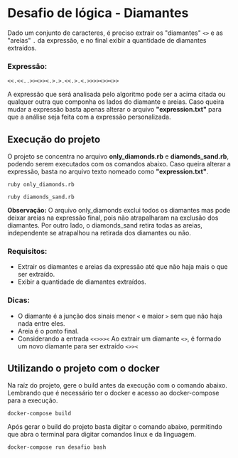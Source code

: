 # Desafio de lógica - Diamantes

Dado um conjunto de caracteres, é preciso extrair os "diamantes"  `<>` e as "areias" `.` da expressão, e no final exibir a quantidade de diamantes extraídos.

### **Expressão:**

```
<<.<<..>><>><.>.>.<<.>.<.>>>><>><>>
```

A expressão que será analisada pelo algoritmo pode ser a acima citada ou qualquer outra que componha os lados do diamante e areias. Caso queira mudar a expressão basta apenas alterar o arquivo **"expression.txt"** para que a análise seja feita com a expressão personalizada.

## Execução do projeto
O projeto se concentra no arquivo **only_diamonds.rb** e **diamonds_sand.rb**, podendo serem executados com os comandos abaixo. Caso queira alterar a expressão, basta no arquivo texto nomeado como **"expression.txt"**.

```
ruby only_diamonds.rb
```
```
ruby diamonds_sand.rb
```

**Observação:** O arquivo only_diamonds exclui todos os diamantes mas pode deixar areias na expressão final, pois não atrapalharam na exclusão dos diamantes. Por outro lado, o diamonds_sand retira todas as areias, independente se atrapalhou na retirada dos diamantes ou não.

### **Requisitos:**

- Extrair os diamantes e areias da expressão até que não haja mais o que ser extraído.
- Exibir a quantidade de diamantes extraídos.

### **Dicas:**

- O diamante é a junção dos sinais menor `<` e maior `>` sem que não haja nada entre eles.
- Areia é o ponto final.
- Considerando a entrada `<<>>><` Ao extrair um diamante `<>`, é formado um novo diamante para ser extraído `<>><`



## Utilizando o projeto com o docker
Na raíz do projeto, gere o build antes da execução com o comando abaixo. Lembrando que é necessário ter o docker e acesso ao docker-compose para a execução.

```
docker-compose build
```

Após gerar o build do projeto basta digitar o comando abaixo, permitindo que abra o terminal para digitar comandos linux e da linguagem.

```
docker-compose run desafio bash
```


